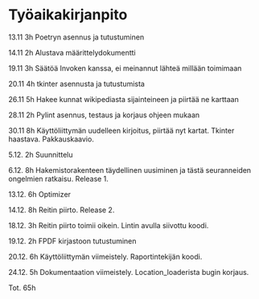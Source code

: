 # Työaikakirjanpito

13.11 3h  Poetryn asennus ja tutustuminen

14.11 2h  Alustava määrittelydokumentti

19.11 3h  Säätöä Invoken kanssa, ei meinannut lähteä millään toimimaan

20.11 4h  tkinter asennusta ja tutustumista

26.11 5h  Hakee kunnat wikipediasta sijainteineen ja piirtää ne karttaan   

28.11 2h  Pylint asennus, testaus ja korjaus ohjeen mukaan

30.11 8h  Käyttöliittymän uudelleen kirjoitus, piirtää nyt kartat. Tkinter haastava. Pakkauskaavio.

5.12. 2h  Suunnittelu

6.12. 8h Hakemistorakenteen täydellinen uusiminen ja tästä seuranneiden ongelmien ratkaisu. Release 1.

13.12. 6h Optimizer

14.12. 8h Reitin piirto. Release 2.

18.12. 3h Reitin piirto toimii oikein. Lintin avulla siivottu koodi.

19.12. 2h FPDF kirjastoon tutustuminen

20.12. 6h Käyttöliittymän viimeistely. Raportintekijän koodi.

24.12. 5h Dokumentaation viimeistely. Location_loaderista bugin korjaus.

Tot. 65h

